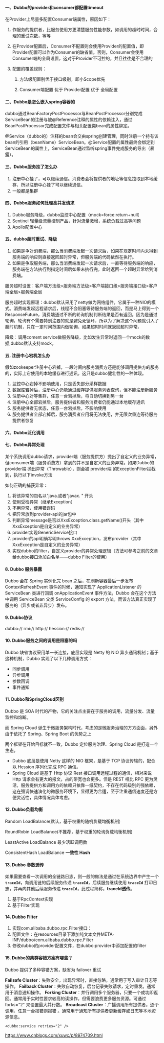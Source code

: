 #### 一、Dubbo的provider和consumer都配置timeout

在Provider上尽量多配置Consumer端属性，原因如下：

1. 作服务的提供者，比服务使用方更清楚服务性能参数，如调用的超时时间，合理的重试次数，等等

2. 在Provider配置后，Consumer不配置则会使用Provider的配置值，即Provider配置可以作为Consumer的缺省值。否则，Consumer会使用Consumer端的全局设置，这对于Provider不可控的，并且往往是不合理的

3. 配置的覆盖规则：

   1) 方法级配置别优于接口级别，即小Scope优先 

   2) Consumer端配置 优于 Provider配置 优于 全局配置

#### 二、Dubbo是怎么嵌入spring容器的

dubbo通过BeanFactoryPostProcessor与BeanPostProcessor分别完成ServiceBean的注册与被@Reference注释的属性的依赖注入，通过BeanPostProcessor完成配置文件与相关配置类bean的属性绑定。

@Service（dubbo的）注释的bean会交由spring创建管理，同时注册一个持有该bean的引用（beanName）ServiceBean。@Service配置的属性最终会绑定到ServiceBean的属性上，ServiceBean通过监听spring事件完成服务的导出（暴露）。

#### 三、Dubbo服务挂了怎么办

1. 注册中心挂了，可以继续通信。消费者会将提供者的地址等信息拉取到本地缓存，所以注册中心挂了可以继续通信。
2. 一般都是集群

#### 四、Dubbo服务如何处理高并发请求

1. Dubbo服务降级，dubbo监控中心配置（mock=force:return+null）
2. Sentinel 轻量级流量控制产品，针对流量激增，系统负载过高等问题
3. Apollo配置中心

#### 五、dubbo超时重试、降级

1. 如果是争对消费端，那么当消费端发起一次请求后，如果在规定时间内未得到服务端的响应则直接返回超时异常，但服务端的代码依然在执行。
2. 如果是争取服务端，那么当消费端发起一次请求后，一直等待服务端的响应，服务端在方法执行到指定时间后如果未执行完，此时返回一个超时异常给到消费端。

服务超时设置：客户端方法级>服务端方法级>客户端接口级>服务端接口级>客户端全局>服务端全局

服务超时实现原理：dubbo默认采用了netty做为网络组件，它属于一种NIO的模式。消费端发起远程请求后，线程不会阻塞等待服务端的返回，而是马上得到一个ResponseFuture，消费端通过不断的轮询机制判断结果是否有返回。因为是通过轮询，轮询有个需要特别注要的就是避免死循环，所以为了解决这个问题就引入了超时机制，只在一定时间范围内做轮询，如果超时时间就返回超时异常。

降级：调用coment service做服务降级，比如发生异常时返回一个mock的数据,dubbo默认支持mock。

#### 五. 注册中心宕机怎么办

假如zookeeper注册中心宕掉，一段时间内服务消费方还是能够调用提供方的服务的，实际上它使用的本地缓存进行通讯，这只是dubbo健壮性的一种体现。

1. 监控中心宕掉不影响使用，只是丢失部分采样数据
2. 数据库宕掉后，注册中心仍能通过缓存提供服务列表查询，但不能注册新服务
3. 注册中心对等集群，任意一台宕掉后，将自动切换到另一台
4. 注册中心全部宕掉后，服务提供者和服务消费者仍能通过本地缓存通讯
5. 服务提供者无状态，任意一台宕掉后，不影响使用
6. 服务提供者全部宕掉后，服务消费者应用将无法使用，并无限次重连等待服务提供者恢复

#### 六、Dubbo泛化调用



#### 七、Dubbo异常处理

某个系统调用dubbo请求，provider端（服务提供方）抛出了自定义的业务异常，但consumer端（服务消费方）拿到的并不是自定义的业务异常。如果Dubbo的 provider端 抛出异常（Throwable），则会被 provider端 的ExceptionFilter拦截到，执行以下invoke方法

如何正确的捕获异常：

1. 将该异常的包名以"java.或者"javax. " 开头
2. 使用受检异常（继承Exception）
3. 不用异常，使用错误码
4. 把异常放到provider-api的jar包中
5. 判断异常message是否以XxxException.class.getName()开头（其中XxxException是自定义的业务异常）
6. provider实现GenericService接口
7. provider的api明确写明throws XxxException，发布provider（其中XxxException是自定义的业务异常）
8. 实现dubbo的filter，自定义provider的异常处理逻辑（方法可参考之前的文章给dubbo接口添加白名单——dubbo Filter的使用）

#### 8. **Dubbo 服务暴露**

Dubbo 会在 Spring 实例化完 bean 之后，在刷新容器最后一步发布 ContextRefreshEvent 事件的时候，通知实现了 ApplicationListener 的 ServiceBean 类进行回调 onApplicationEvent 事件方法，Dubbo 会在这个方法中调用 ServiceBean 父类 ServiceConfig 的 export 方法，而该方法真正实现了服务的（异步或者非异步）发布。

#### 9. Dubbo协议

dubbo:// rmi:// http:// hession:// redis://

#### 10. Dubbo服务之间的调用是阻塞的吗

Dubbo 缺省协议采用单一长连接，底层实现是 Netty 的 NIO 异步通讯机制；基于这种机制，Dubbo 实现了以下几种调用方式：

- 同步调用
- 异步调用
- 参数回调
- 事件通知

#### 11. Dubbo和SpringCloud区别

Dubbo 是 SOA 时代的产物，它的关注点主要在于服务的调用，流量分发、流量监控和熔断。

而 Spring Cloud 诞生于微服务架构时代，考虑的是微服务治理的方方面面，另外由于依托了 Spring、Spring Boot 的优势之上

两个框架在开始目标就不一致，Dubbo 定位服务治理、Spring Cloud 是打造一个生态。

- Dubbo 底层是使用 Netty 这样的 NIO 框架，是基于 TCP 协议传输的，配合以 Hession 序列化完成 RPC 通信。
- Spring Cloud 是基于 Http 协议 Rest 接口调用远程过程的通信，相对来说 Http 请求会有更大的报文，占的带宽也会更多。但是 REST 相比 RPC 更为灵活，服务提供方和调用方的依赖只依靠一纸契约，不存在代码级别的强依赖，这在强调快速演化的微服务环境下，显得更为合适，至于注重通信速度还是方便灵活性，具体情况具体考虑。

#### 12. Dubbo负载均衡

Random LoadBalance(默认，基于权重的随机负载均衡机制)

RoundRobin LoadBalance(不推荐，基于权重的轮询负载均衡机制)

LeastActive LoadBalance 最少活跃调用数

ConsistentHash LoadBalance **一致性 Hash**

#### 13. Dubbo 参数透传

如果需要查看一次调用的全链路日志，则一般的做法是通过在系统边界中产生一个 **`traceId`**，向调用链的后续服务传递 **`traceId`**，后续服务继续使用 **`traceId`** 打印日志，并再向其他后续服务传递 **`traceId`**，此过程简称，**traceId透传**。

1. 基于RpcContext实现
2. 基于Filter实现

#### 14. Dubbo Filter

1. 实现com.alibaba.dubbo.rpc.Filter接口：
2. 配置文件：在resources目录下添加纯文本文件META-INF/dubbo/com.alibaba.dubbo.rpc.Filter
3. 修改dubbo的provider配置文件，在dubbo:provider中添加配置的filter

#### 15. **Dubbo的集群容错方案有哪些？**

Dubbo 提供了多种容错方案，缺省为 failover 重试

**Failsafe Cluster**：失败安全，出现异常时，直接忽略。通常用于写入审计日志等操作。 
**Failback Cluster**：失败自动恢复，后台记录失败请求，定时重发。通常用于消息通知操作。
**Forking Cluster**：并行调用多个服务器，只要一个成功即返回。通常用于实时性要求较高的读操作，但需要浪费更多服务资源。可通过 forks="2" 来设置最大并行数。
**Broadcast Cluster**：广播调用所有提供者，逐个调用，任意一台报错则报错 。通常用于通知所有提供者更新缓存或日志等本地资源信息。

```
<dubbo:service retries="2" />
```

 

https://www.cnblogs.com/xuwc/p/8974709.html